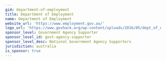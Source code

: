 ```yaml
---
gid: department-of-employment
title: Department of Employment
name: Department of Employment
website_url: 'https://www.employment.gov.au/'
logo_url: 'https://www.govhack.org/wp-content/uploads/2016/05/dept_of_employment.png'
sponsor_level: Government Agency Supporter
sponsor_level_id: govt-agency-supporter
sponsor_level_desc: National Government Agency Supporters
jurisdiction: australia
is_sponsor: true
---
```

